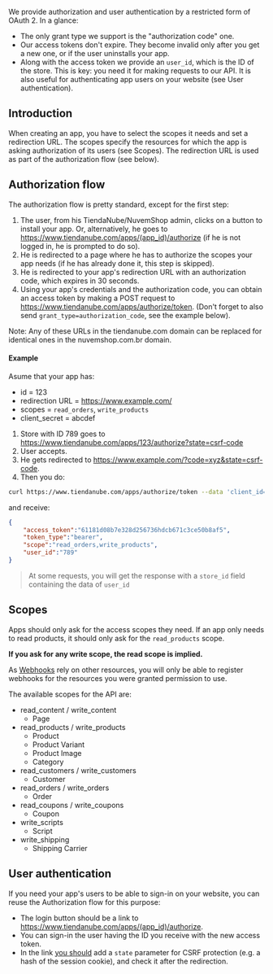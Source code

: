 We provide authorization and user authentication by a restricted form of OAuth 2. In a glance:
- The only grant type we support is the "authorization code" one.
- Our access tokens don't expire. They become invalid only after you get a new one, or if the user uninstalls your app.
- Along with the access token we provide an `user_id`, which is the ID of the store. This is key: you need it for making requests to our API. It is also useful for authenticating app users on your website (see User authentication).

Introduction
------------

When creating an app, you have to select the scopes it needs and set a redirection URL.
The scopes specify the resources for which the app is asking authorization of its users (see Scopes).
The redirection URL is used as part of the authorization flow (see below).

Authorization flow
------------------

The authorization flow is pretty standard, except for the first step:

1. The user, from his TiendaNube/NuvemShop admin, clicks on a button to install your app. Or, alternatively, he goes to https://www.tiendanube.com/apps/(app_id)/authorize (if he is not logged in, he is prompted to do so).
2. He is redirected to a page where he has to authorize the scopes your app needs (if he has already done it, this step is skipped).
3. He is redirected to your app's redirection URL with an authorization code, which expires in 30 seconds.
4. Using your app's credentials and the authorization code, you can obtain an access token by making a POST request to https://www.tiendanube.com/apps/authorize/token. (Don't forget to also send `grant_type=authorization_code`, see the example below).

Note: Any of these URLs in the tiendanube.com domain can be replaced for identical ones in the nuvemshop.com.br domain.

#### Example

Asume that your app has:
- id = 123
- redirection URL = https://www.example.com/
- scopes = `read_orders`, `write_products`
- client_secret = abcdef

1. Store with ID 789 goes to https://www.tiendanube.com/apps/123/authorize?state=csrf-code
2. User accepts.
3. He gets redirected to https://www.example.com/?code=xyz&state=csrf-code.
4. Then you do:

```sh
curl https://www.tiendanube.com/apps/authorize/token --data 'client_id=123&client_secret=abcdef&grant_type=authorization_code&code=xyz'
```

and receive:

```json
{
	"access_token":"61181d08b7e328d256736hdcb671c3ce50b8af5",
	"token_type":"bearer",
	"scope":"read_orders,write_products",
	"user_id":"789"
}
```

> At some requests, you will get the response with a `store_id` field containing the data of `user_id`

Scopes
------

Apps should only ask for the access scopes they need. If an app only needs to read products, it should only ask for the `read_products` scope.

__If you ask for any write scope, the read scope is implied.__

As [Webhooks](https://github.com/TiendaNube/api-docs/blob/master/resources/webhook.md) rely on other resources, you will only be able to register webhooks for the resources you were granted permission to use.

The available scopes for the API are:

* read_content / write_content
    - Page
* read_products / write_products
    - Product
    - Product Variant
    - Product Image
    - Category
* read_customers / write_customers
    - Customer
* read_orders / write_orders
    - Order
* read_coupons / write_coupons
    - Coupon
* write_scripts
    - Script
* write_shipping
    - Shipping Carrier


User authentication
-------------------

If you need your app's users to be able to sign-in on your website, you can reuse the Authorization flow for this purpose:
- The login button should be a link to https://www.tiendanube.com/apps/(app_id)/authorize.
- You can sign-in the user having the ID you receive with the new access token.
- In the link [you should](http://tools.ietf.org/html/rfc6749#section-10.12) add a `state` parameter for CSRF protection (e.g. a hash of the session cookie), and check it after the redirection.
